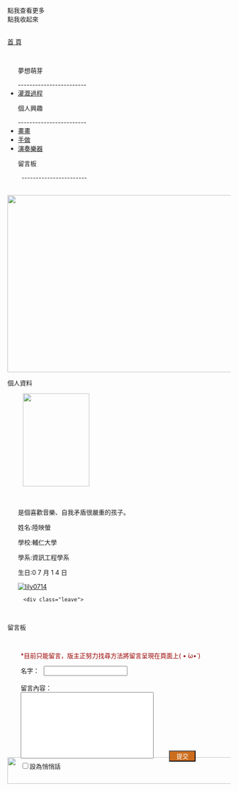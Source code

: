<script src="https://ajax.googleapis.com/ajax/libs/jquery/3.2.1/jquery.min.js"></script>
<script type="text/javascript"> 
$(document).ready(function() { 
$(".categoryho").click(function(){
   $(".category").css({left:"-20px"});
   $(".categoryho").hide();
   $(".categoryhide").show();
});
$(".categoryhide").click(function(){
   $(".category").css({left:"-200px"});
   $(".categoryhide").hide();
   $(".categoryho").show();
});
$("h1").hide();

$("#checkprivate").attr("checked",'');
var arrdate = [],arrname=[],arrxlscontent=[],arrshowchk=[]; 
//function showconment(){
            var $show = $('#showcon');
            
            $.get("https://script.google.com/macros/s/AKfycbxrFeNhRqzjgSPRqYXBYl12muN71Y3OfZEubLOs81rgwPxaoHs/exec", {
                            "row": 2,
                            "col": 1
                      },function(data){
                          var d = data.split(',');  //把傳出來的字串分割成陣列
                         
                          for(var i=0; i<10; i++){
                            arrdate[i] = d.splice(0, 1);//從index 0 開始取代一個元素
                            arrname[i] = d.splice(0, 1);
                            arrxlscontent[i] = d.splice(0, 1);
                            arrshowchk[i] = d.splice(0, 1);
                            $show.append(arrdate[i]+'<br>');
                            i++;
                          }
                        });
            //}
           // showconment();
           });
</script>
 <link href="insidepage.css" rel="stylesheet" type="text/css" media="all"> 
<style>
#showcon {
    top: 50px;
    position: relative;
}
.leavecon{
font-size:14px;
}
#alllea {
    font-size: 14px;
    position: relative;
    left: 30px;
    top: 30px;
    width: 500px;
    
}
#yourname{
position: relative;
left: 10px;
}
#checklea {
    color: white;
    background-color: #cc6d1e;
    width: 60px;
}
</style>
   <body>
   <div class="categoryho">點我查看更多</div>
   <div class="categoryhide">點我收起來</div>
   <div class="category">
   <p id="cat_home"><a href="https://lily0714.github.io/">首 頁</a></p>
   <ul><p class="cat_item">夢想萌芽</p>
------------------------
   <li class="cat_inin"><a href="https://lily0714.github.io/dreamstory">灌溉過程</a></li>
   </ul>
   <ul><p class="cat_item">個人興趣</p>
   ------------------------
   <li class="cat_inin"><a href="https://lily0714.github.io/interest/draw">畫畫</a></li>
   <li class="cat_inin"><a href="https://lily0714.github.io/interest/diy">手做</a></li>
   <li class="cat_inin"><a href="https://lily0714.github.io/interest/music">演奏樂器</a></li>
   </ul>
   <ul><p class="cat_item">留言板</p>
   -----------------------
   </ul>
   </div>
   <div id="bantitle">
   <img id="banner" src="http://lily0714.github.io/20170424改.jpg" width="700" height="400">
  
   </div>
   <div id="WRAPPER">
      <div id="LSIDE">
          <div id="infor">
          <p class="infortitle">個人資料</p>
          <img class="ipic" src="http://lily0714.github.io/20170628.jpg" width="150" height="210">
          <ul><br>
          <p class="icontent">是個喜歡音樂、自我矛盾很嚴重的孩子。</p>
          <p class="icontent">姓名:陸映螢</p>
          <p class="icontent">學校:輔仁大學</p>
          <p class="icontent">學系:資訊工程學系</p>
          <p class="icontent">生日:0 7 月 1 4 日</p>
          <a href="https://github.com/lily0714" target="_blank"><img class="icon" src="https://lily0714.github.io/GitHub-Mark-32px.png" alt="lily0714"></a>
          </ul>
          </div>
      </div>
      <div id="CONTENT">
         
         <div class="leave">
            <p class="post">留言板</p><div id="alllea" class="dcontent">
<script>
                   function store(){
                   var chk = false;
                     if(document.all("checkprivate").checked){
                       chk = true;
                     }
                      var date = new Date();
                      var now = date.getFullYear()+" - "+(date.getMonth()+1)+" - "+date.getDate()+" "+
                       date.getHours() + ':' + date.getMinutes() + ':' + date.getSeconds();
                       $.get("https://script.google.com/macros/s/AKfycbzKTZf5r656DL1NC-qNN9nVGXcnRXw7hTZiksjgg5ZrpmZk4SA/exec", {
                            "time": now,
                            "name": document.getElementById("yourname").value,
                            "leavecon": document.getElementById("leacon").value,
                            "checkprivate":chk
                        },
                        function (data) {
                            alert("Thank you for your message :D");
                        });
                   }
</script>
<p style="color:#990000; font-size:14px">*目前只能留言，版主正努力找尋方法將留言呈現在頁面上( • ̀ω•́ )</p>名字：<input class="leavecon" id="yourname" type="text"><br><br>
留言內容：<br>
         <textarea class="leavecon" id="leacon" type="text" style="width: 300px;height: 150px; resize: none;"></textarea>
         <input id="checklea" type="button" value="提交" onclick="store()"><br>
<input id="checkprivate" type="checkbox">設為悄悄話
            </div>
         </div>
      <div id="showcon">
      </div>
      </div>
   </div>
   <div id="FOOTER"> 
      <img src="http://lily0714.github.io/底.png" width="980" height="60">
   </div>
   </body>
